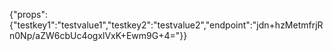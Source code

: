 {"props":{"testkey1":"testvalue1","testkey2":"testvalue2","endpoint":"jdn+hzMetmfrjRn0Np/aZW6cbUc4ogxlVxK+Ewm9G+4="}}

